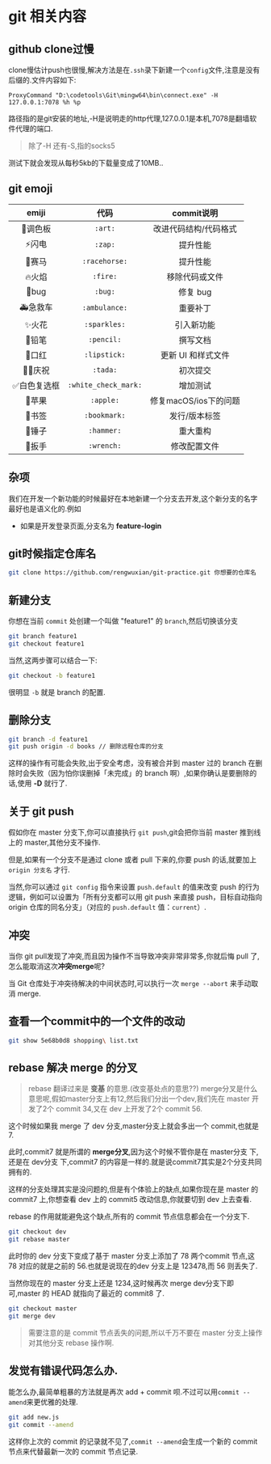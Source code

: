 # git 相关内容

## github clone过慢
clone慢估计push也很慢,解决方法是在`.ssh`录下新建一个`config`文件,注意是没有后缀的.文件内容如下:
```
ProxyCommand "D:\codetools\Git\mingw64\bin\connect.exe" -H 127.0.0.1:7078 %h %p
```
路径指的是git安装的地址,-H是说明走的http代理,127.0.0.1是本机,7078是翻墙软件代理的端口.

>除了-H 还有-S,指的socks5

测试下就会发现从每秒5kb的下载量变成了10MB..

## git emoji

emiji|代码|commit说明
:--:|:--:|:--:|
:art:调色板|`:art:`|改进代码结构/代码格式
:zap:闪电|`:zap:`|提升性能
:racehorse:赛马|`:racehorse:`|提升性能
:fire:火焰|`:fire:`|移除代码或文件
:bug:bug|`:bug:`|修复 bug
:ambulance:急救车|`:ambulance:`|重要补丁
:sparkles:火花|`:sparkles:`|引入新功能
:pencil:铅笔|`:pencil:`|撰写文档
:lipstick:口红|`:lipstick:`|更新 UI 和样式文件
:tada::art:庆祝|`:tada:`|初次提交
:white_check_mark:白色复选框|`:white_check_mark:`|增加测试
:apple:苹果|`:apple:`|修复macOS/ios下的问题
:bookmark:书签|`:bookmark:`|发行/版本标签
:hammer:锤子|`:hammer:`|重大重构
:wrench:扳手|`:wrench:`|修改配置文件

## 杂项
我们在开发一个新功能的时候最好在本地新建一个分支去开发,这个新分支的名字最好也是语义化的.例如

* 如果是开发登录页面,分支名为 **feature-login**

## git时候指定仓库名
```sh
git clone https://github.com/rengwuxian/git-practice.git 你想要的仓库名
```

## 新建分支
你想在当前 `commit` 处创建一个叫做 "feature1" 的 `branch`,然后切换该分支
```sh
git branch feature1
git checkout feature1
```
当然,这两步骤可以结合一下:
```sh
git checkout -b feature1
```
很明显 `-b` 就是 branch 的配置.

## 删除分支
```sh
git branch -d feature1
git push origin -d books // 删除远程仓库的分支
```
这样的操作有可能会失败,出于安全考虑，没有被合并到 master 过的 branch 在删除时会失败（因为怕你误删掉「未完成」的 branch 啊）,如果你确认是要删除的话,使用 **-D** 就行了.

## 关于 git push
假如你在 master 分支下,你可以直接执行 `git push`,git会把你当前 master 推到线上的 master,其他分支不操作.

但是,如果有一个分支不是通过 clone 或者 pull 下来的,你要 push 的话,就要加上 `origin 分支名` 才行.

当然,你可以通过 `git config` 指令来设置 `push.default` 的值来改变 push 的行为逻辑，例如可以设置为「所有分支都可以用 git push 来直接 push，目标自动指向 origin 仓库的同名分支」（对应的 `push.default` 值：`current`）.

## 冲突
当你 git pull发现了冲突,而且因为操作不当导致冲突非常非常多,你就后悔 pull 了,怎么能取消这次**冲突merge**呢?

当 Git 仓库处于冲突待解决的中间状态时,可以执行一次 `merge --abort` 来手动取消 merge.

## 查看一个commit中的一个文件的改动
```sh
git show 5e68b0d8 shopping\ list.txt
```

## rebase 解决 merge 的分叉
>rebase 翻译过来是 **变基** 的意思.(改变基处点的意思??)
merge分叉是什么意思呢,假如master分支上有12,然后我们分出一个dev,我们先在 master 开发了2个 commit 34,又在 dev 上开发了2个 commit 56.

这个时候如果我 merge 了 dev 分支,master分支上就会多出一个 commit,也就是7.

此时,commit7 就是所谓的 **merge分叉**,因为这个时候不管你是在 master分支 下,还是在 dev分支 下,commit7 的内容是一样的.就是说commit7其实是2个分支共同拥有的.

这样的分支处理其实是没问题的,但是有个体验上的缺点,如果你现在是 master 的 commit7 上,你想查看 dev 上的 commit5 改动信息,你就要切到 dev 上去查看.

rebase 的作用就能避免这个缺点,所有的 commit 节点信息都会在一个分支下.

```sh
git checkout dev
git rebase master
```
此时你的 dev 分支下变成了基于 master 分支上添加了 78 两个commit 节点,这 78 对应的就是之前的 56.也就是说现在的dev 分支上是 123478,而 56 则丢失了.

当然你现在的 master 分支上还是 1234,这时候再次 merge dev分支下即可,master 的 HEAD 就指向了最近的 commit8 了. 
```sh
git checkout master
git merge dev
```
>需要注意的是 commit 节点丢失的问题,所以千万不要在 master 分支上操作对其他分支 rebase 操作啊.

## 发觉有错误代码怎么办.

能怎么办,最简单粗暴的方法就是再次 add + commit 呗.不过可以用`commit --amend`来更优雅的处理.
```sh
git add new.js
git commit --amend
```
这样你上次的 commit 的记录就不见了,`commit --amend`会生成一个新的 commit 节点来代替最新一次的 commit 节点记录.

